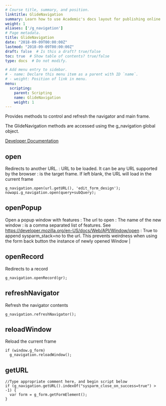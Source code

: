 ```yaml
---
# Course title, summary, and position.
linktitle: GlideNavigation
summary: Learn how to use Academic's docs layout for publishing online courses, software documentation, and tutorials.
weight: 1
aliases: ['/g_navigation']
# Page metadata.
title: GlideNavigation
date: "2018-09-09T00:00:00Z"
lastmod: "2018-09-09T00:00:00Z"
draft: false  # Is this a draft? true/false
toc: true  # Show table of contents? true/false
type: docs  # Do not modify.

# Add menu entry to sidebar.
# - name: Declare this menu item as a parent with ID `name`.
# - weight: Position of link in menu.
menu:
  scripting:
    parent: Scripting
    name: GlideNavigation
    weight: 1
---
```



Provides methods to control and refresh the navigator and main frame.

The GlideNavigation methods are accessed using the g\_navigation global
object.

[Developer
Documentation](https://docs.servicenow.com/bundle/kingston-application-development/page/app-store/dev_portal/API_reference/GlideNavigationV3/concept/c_GlideNavigationV3API.html)

## open

Redirects to another URL. : URL to be loaded. It can be any URL
supported by the browser : is the target frame. If left blank, the URL
will load in the current frame

``` {.js}
g_navigation.open(url.getURL(), 'edit_form_design');
nowapi.g_navigation.open(query+subQuery);
```

## openPopup

Open a popup window with features : The url to open : The name of the
new window : is a comma separated list of features. See
https://developer.mozilla.org/en-US/docs/Web/API/Window/open : True to
append sysparm\_stack=no to the url. This prevents weirdness when using
the form back button the instance of newly opened Window \|

## openRecord

Redirects to a record

``` {.js}
g_navigation.openRecord(gr);
```

## refreshNavigator

Refresh the navigator contents

``` {.js}
g_navigation.refreshNavigator();
```

## reloadWindow

Reload the current frame

``` {.js}
if (window.g_form)
  g_navigation.reloadWindow();
```

## getURL

``` {.js}
//Type appropriate comment here, and begin script below
if (g_navigation.getURL().indexOf("sysparm_close_on_success=true") > -1) {
  var form = g_form.getFormElement();
}
```
